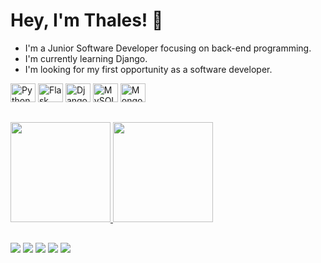 # Hey, I'm Thales! 🐍

- I'm a Junior Software Developer focusing on back-end programming.
- I'm currently learning Django.
- I'm looking for my first opportunity as a software developer.

<div align="left">
    <img alt="Python" height="30px" width="40px" src="https://cdn.jsdelivr.net/gh/devicons/devicon/icons/python/python-original.svg" />
    <img alt="Flask" height="30px" width="40px" src="https://cdn.jsdelivr.net/gh/devicons/devicon/icons/flask/flask-original.svg" />
    <img alt="Django" height="30px" width="40px" src="https://cdn.jsdelivr.net/gh/devicons/devicon/icons/django/django-plain.svg" />
    <img alt="MySQL" height="30px" width="40px" src="https://cdn.jsdelivr.net/gh/devicons/devicon/icons/mysql/mysql-original.svg" />
    <img alt="MongoDB" height="30px" width="40px" src="https://cdn.jsdelivr.net/gh/devicons/devicon/icons/mongodb/mongodb-original.svg" />
</div>

##

<div align="left">
    <a href="https://github.com/thales-als">
        <img height="160em" src="https://github-readme-stats.vercel.app/api?username=thales-als&show_icons=true&count_private=true&theme=midnight-purple" />
        <img height="160em" src="https://github-readme-stats.vercel.app/api/top-langs/?username=thales-als&layout=compact&theme=midnight-purple" />
</div>

##

<div align="left">
    <a href="https://www.instagram.com/xthlsx/"><img src="https://img.shields.io/badge/Instagram-E4405F?style=for-the-badge&logo=instagram&logoColor=white" /></a>
    <a href="https://twitter.com/thalosdotpy"><img src="https://img.shields.io/badge/Twitter-1DA1F2?style=for-the-badge&logo=twitter&logoColor=white" /></a>
    <a href="https://www.linkedin.com/in/thales-als/"><img src="https://img.shields.io/badge/LinkedIn-0077B5?style=for-the-badge&logo=linkedin&logoColor=white" /></a>
    <a href="https://stackoverflow.com/users/20739361/thales-souza"><img src="https://img.shields.io/badge/Stack_Overflow-FE7A16?style=for-the-badge&logo=stack-overflow&logoColor=white" /></a>
    <a href="mailto:thalessouza.dev@gmail.com"><img src="https://img.shields.io/badge/Gmail-D14836?style=for-the-badge&logo=gmail&logoColor=white" /></a>
</div>
